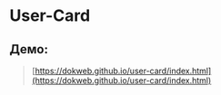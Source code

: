 # User-Card

## Демо:
> [https://dokweb.github.io/user-card/index.html](https://dokweb.github.io/user-card/index.html)